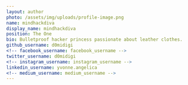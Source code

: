 ```yaml
---
layout: author
photo: /assets/img/uploads/profile-image.png
name: mindhackdiva
display_name: mindhackdiva
position: The One
bio: Bulletproof hacker princess passionate about leather clothes.
github_username: d0midigi
<!-- facebook_username: facebook_username -->
twitter_username: d0midigi
<!-- instagram_username: instagram_username -->
linkedin_username: yvonne.angelica
<!-- medium_username: medium_username -->
---
```


